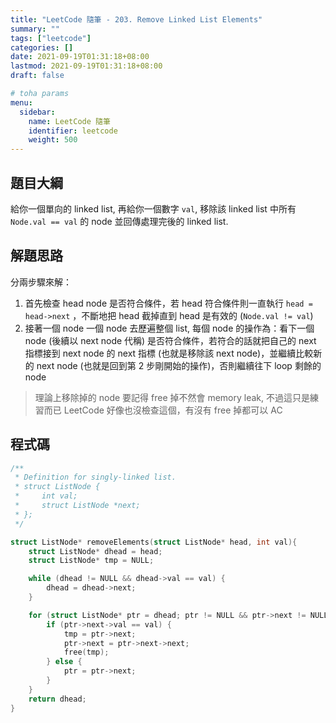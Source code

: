 ```yaml
---
title: "LeetCode 隨筆 - 203. Remove Linked List Elements"
summary: ""
tags: ["leetcode"]
categories: []
date: 2021-09-19T01:31:18+08:00
lastmod: 2021-09-19T01:31:18+08:00
draft: false

# toha params
menu:
  sidebar:
    name: LeetCode 隨筆
    identifier: leetcode
    weight: 500
---
```


## 題目大綱
給你一個單向的 linked list, 再給你一個數字 `val`, 移除該 linked list 中所有 `Node.val == val` 的 node 並回傳處理完後的 linked list.

## 解題思路
分兩步驟來解：
1. 首先檢查 head node 是否符合條件，若 head 符合條件則一直執行 `head = head->next` ，不斷地把 head 截掉直到 head 是有效的 (`Node.val != val`)
2. 接著一個 node 一個 node 去歷遍整個 list, 每個 node 的操作為：看下一個 node (後續以 next node 代稱) 是否符合條件，若符合的話就把自己的 next 指標接到 next node 的 next 指標 (也就是移除該 next node)，並繼續比較新的 next node (也就是回到第 2 步剛開始的操作)，否則繼續往下 loop 剩餘的 node

> 理論上移除掉的 node 要記得 free 掉不然會 memory leak, 不過這只是練習而已 LeetCode 好像也沒檢查這個，有沒有 free 掉都可以 AC

## 程式碼
```c
/**
 * Definition for singly-linked list.
 * struct ListNode {
 *     int val;
 *     struct ListNode *next;
 * };
 */

struct ListNode* removeElements(struct ListNode* head, int val){
    struct ListNode* dhead = head;
    struct ListNode* tmp = NULL;

    while (dhead != NULL && dhead->val == val) {
        dhead = dhead->next;
    }

    for (struct ListNode* ptr = dhead; ptr != NULL && ptr->next != NULL;) {
        if (ptr->next->val == val) {
            tmp = ptr->next;
            ptr->next = ptr->next->next;
            free(tmp);
        } else {
            ptr = ptr->next;
        }
    }
    return dhead;
}
```
